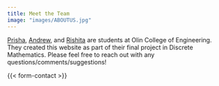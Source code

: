 ```yaml
---
title: Meet the Team
image: "images/ABOUTUS.jpg"
---
```

[Prisha](https://www.linkedin.com/in/prisha-sadhwani-879108176/), [Andrew](https://www.linkedin.com/in/andrew-mascillaro/), and [Rishita](https://www.linkedin.com/in/rishita-sarin/) are students at Olin College of Engineering. They created this website as part of their final project in Discrete Mathematics. Please feel free to reach out with any questions/comments/suggestions!

{{< form-contact >}}


